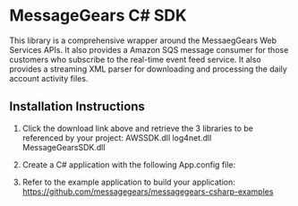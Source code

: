 MessageGears C# SDK
===================

This library is a comprehensive wrapper around the MessaegGears Web Services APIs.  It also provides a Amazon SQS message consumer for those customers who subscribe to the real-time event feed service.  It also provides a streaming XML parser for downloading and processing the daily account activity files.

Installation Instructions
-------------------------
1. Click the download link above and retrieve the 3 libraries to be referenced by your project:
   AWSSDK.dll
   log4net.dll
   MessageGearsSDK.dll

2. Create a C# application with the following App.config file:

    <configuration>
        <configSections>
            <section name="log4net" type="log4net.Config.Log4NetConfigurationSectionHandler,Log4net"/>
        </configSections>
		<log4net>
			<root>
				<level value="INFO" />
				<appender-ref ref="LogFileAppender" />
			</root>
			<appender name="LogFileAppender" type="log4net.Appender.RollingFileAppender" >
				<file value="messagegears.log" />
				<appendToFile value="true" />
				<maximumFileSize value="50MB" />
				<maxSizeRollBackups value="2" />
				<layout type="log4net.Layout.PatternLayout">
					<conversionPattern value="%date [%thread] %-5level %logger - %message%newline" />
				</layout>
			</appender>
		</log4net>
	</configuration>

3. Refer to the example application to build your application: https://github.com/messagegears/messagegears-csharp-examples
